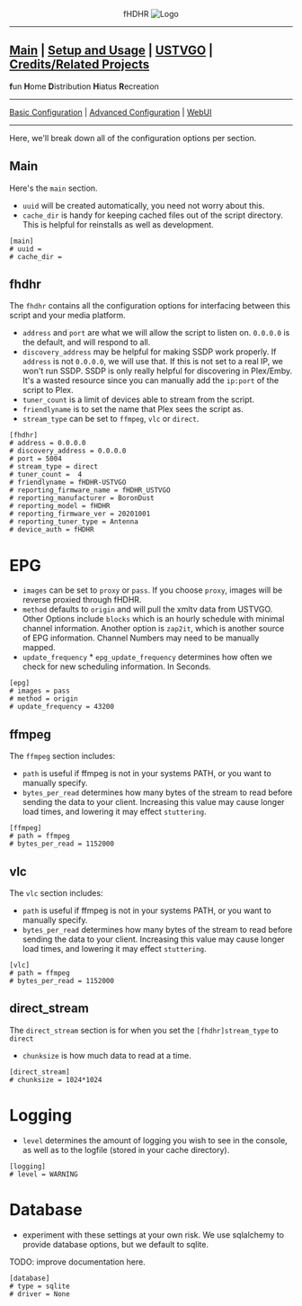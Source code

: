 <p align="center">fHDHR    <img src="images/logo.ico" alt="Logo"/></p>

---
[Main](README.md)  |  [Setup and Usage](Usage.md)  |  [USTVGO](Origin.md)  |  [Credits/Related Projects](Related-Projects.md)
---
**f**un
**H**ome
**D**istribution
**H**iatus
**R**ecreation

---

[Basic Configuration](Config.md)  | [Advanced Configuration](ADV_Config.md) |  [WebUI](WebUI.md)

---

Here, we'll break down all of the configuration options per section.

## Main
Here's the `main` section.
* `uuid` will be created automatically, you need not worry about this.
* `cache_dir` is handy for keeping cached files out of the script directory. This is helpful for reinstalls as well as development.

````
[main]
# uuid =
# cache_dir =
````

## fhdhr

The `fhdhr` contains all the configuration options for interfacing between this script and your media platform.
* `address` and `port` are what we will allow the script to listen on. `0.0.0.0` is the default, and will respond to all.
* `discovery_address` may be helpful for making SSDP work properly. If `address` is not `0.0.0.0`, we will use that. If this is not set to a real IP, we won't run SSDP. SSDP is only really helpful for discovering in Plex/Emby. It's a wasted resource since you can manually add the `ip:port` of the script to Plex.
* `tuner_count` is a limit of devices able to stream from the script.
* `friendlyname` is to set the name that Plex sees the script as.
* `stream_type` can be set to `ffmpeg`, `vlc` or `direct`.


````
[fhdhr]
# address = 0.0.0.0
# discovery_address = 0.0.0.0
# port = 5004
# stream_type = direct
# tuner_count =  4
# friendlyname = fHDHR-USTVGO
# reporting_firmware_name = fHDHR_USTVGO
# reporting_manufacturer = BoronDust
# reporting_model = fHDHR
# reporting_firmware_ver = 20201001
# reporting_tuner_type = Antenna
# device_auth = fHDHR
````

# EPG
* `images` can be set to `proxy` or `pass`. If you choose `proxy`, images will be reverse proxied through fHDHR.
* `method` defaults to `origin` and will pull the xmltv data from USTVGO. Other Options include `blocks` which is an hourly schedule with minimal channel information. Another option is `zap2it`, which is another source of EPG information. Channel Numbers may need to be manually mapped.
* `update_frequency` * `epg_update_frequency` determines how often we check for new scheduling information. In Seconds.

````
[epg]
# images = pass
# method = origin
# update_frequency = 43200
````

## ffmpeg

The `ffmpeg` section includes:
* `path` is useful if ffmpeg is not in your systems PATH, or you want to manually specify.
* `bytes_per_read` determines how many bytes of the stream to read before sending the data to your client. Increasing this value may cause longer load times, and lowering it may effect `stuttering`.

````
[ffmpeg]
# path = ffmpeg
# bytes_per_read = 1152000
````

## vlc

The `vlc` section includes:
* `path` is useful if ffmpeg is not in your systems PATH, or you want to manually specify.
* `bytes_per_read` determines how many bytes of the stream to read before sending the data to your client. Increasing this value may cause longer load times, and lowering it may effect `stuttering`.

````
[vlc]
# path = ffmpeg
# bytes_per_read = 1152000
````

## direct_stream

The `direct_stream` section is for when you set the `[fhdhr]stream_type` to `direct`
* `chunksize` is how much data to read at a time.

````
[direct_stream]
# chunksize = 1024*1024
````

# Logging
* `level` determines the amount of logging you wish to see in the console, as well as to the logfile (stored in your cache directory).

````
[logging]
# level = WARNING
````

# Database
* experiment with these settings at your own risk. We use sqlalchemy to provide database options, but we default to sqlite.

TODO: improve documentation here.

````
[database]
# type = sqlite
# driver = None
````
